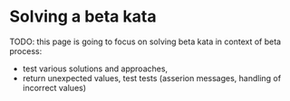 # Solving a beta kata

TODO: this page is going to focus on solving beta kata in context of beta process:

- test various solutions and approaches,
- return unexpected values, test tests (asserion messages, handling of incorrect values)
